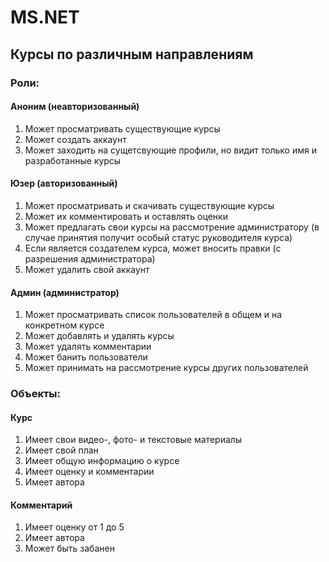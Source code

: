 # MS.NET

## Курсы по различным направлениям

### Роли:

#### Аноним (неавторизованный)

1. Может просматривать существующие курсы
2. Может создать аккаунт
3. Может заходить на сущетсвующие профили, но видит только имя и разработанные курсы

#### Юзер (авторизованный)

1. Может просматривать и скачивать существующие курсы
2. Может их комментировать и оставлять оценки
3. Может предлагать свои курсы на рассмотрение администратору (в случае принятия получит особый статус руководителя курса)
4. Если является создателем курса, может вносить правки (с разрешения администратора)
5. Может удалить свой аккаунт

#### Админ (администратор)

1. Может просматривать список пользователей в общем и на конкретном курсе
2. Может добавлять и удалять курсы
3. Может удалять комментарии
4. Может банить пользователи
5. Может принимать на рассмотрение курсы других пользователей

### Объекты:

#### Курс

1. Имеет свои видео-, фото- и текстовые материалы
2. Имеет свой план
3. Имеет общую информацию о курсе
4. Имеет оценку и комментарии
5. Имеет автора

#### Комментарий

1. Имеет оценку от 1 до 5
2. Имеет автора
3. Может быть забанен
